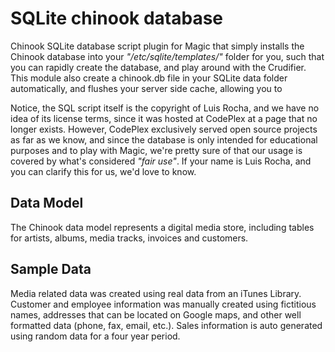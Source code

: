 # SQLite chinook database

Chinook SQLite database script plugin for Magic that simply installs the Chinook database into
your _"/etc/sqlite/templates/"_ folder for you, such that you can rapidly create the database,
and play around with the Crudifier. This module also create a chinook.db file in your SQLite data
folder automatically, and flushes your server side cache, allowing you to 

Notice, the SQL script itself is the copyright of Luis Rocha, and we have no idea of its license
terms, since it was hosted at CodePlex at a page that no longer exists. However, CodePlex exclusively
served open source projects as far as we know, and since the database is only intended for educational
purposes and to play with Magic, we're pretty sure of that our usage is covered by what's considered
_"fair use"_. If your name is Luis Rocha, and you can clarify this for us, we'd love to know.

## Data Model

The Chinook data model represents a digital media store, including tables for artists, albums, media
tracks, invoices and customers.

## Sample Data

Media related data was created using real data from an iTunes Library. Customer and employee
information was manually created using fictitious names, addresses that can be located on Google maps,
and other well formatted data (phone, fax, email, etc.). Sales information is auto generated using
random data for a four year period.
